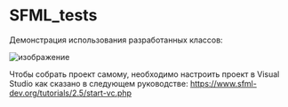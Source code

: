 # SFML_tests

Демонстрация использования разработанных классов:

![изображение](https://github.com/komitydev/SFML_tests/assets/69326421/ce89e2cd-93aa-47ca-96fd-63665206d366)

Чтобы собрать проект самому, необходимо настроить проект в Visual Studio как сказано в следующем руководстве:
https://www.sfml-dev.org/tutorials/2.5/start-vc.php
